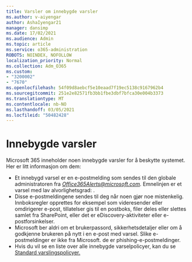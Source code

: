 ```yaml
---
title: Varsler om innebygde varsler
ms.author: v-aiyengar
author: AshaIyengar21
manager: dansimp
ms.date: 17/02/2021
ms.audience: Admin
ms.topic: article
ms.service: o365-administration
ROBOTS: NOINDEX, NOFOLLOW
localization_priority: Normal
ms.collection: Adm_O365
ms.custom:
- "3200002"
- "7670"
ms.openlocfilehash: 54f09d8aebcf5e10eaad7f19ec5138c9167962b4
ms.sourcegitcommit: 251e2e82571fb3bb1fbe3dbf7bfca30e004b3373
ms.translationtype: MT
ms.contentlocale: nb-NO
ms.lasthandoff: 03/05/2021
ms.locfileid: "50482428"
---
```

# <a name="about-built-in-alerts"></a>Innebygde varsler

Microsoft 365 inneholder noen innebygde varsler for å beskytte systemet. Her er litt informasjon om dem:

- Et innebygd varsel er en e-postmelding som sendes til den globale administratoren fra *Office365Alerts@microsoft.com.* Emnelinjen er et varsel med lav alvorlighetsgrad: <name of alert policy> .
- Disse e-postmeldingene sendes til deg når noen gjør noe mistenkelig. Innboksregler opprettes for eksempel som videresender eller omdirigerer e-post, tillatelser gis til en postboks, filer deles eller slettes samlet fra SharePoint, eller det er eDiscovery-aktiviteter eller e-postforsinkelser.
- Microsoft ber aldri om et brukerpassord, sikkerhetsdetaljer eller om å godkjenne brukeren på nytt i en e-post med varsel. Slike e-postmeldinger er ikke fra Microsoft. de er phishing-e-postmeldinger.
- Hvis du vil se en liste over alle innebygde varselpolicyer, kan du se [Standard varslingspolicyer.](https://go.microsoft.com/fwlink/?linkid=2103170)